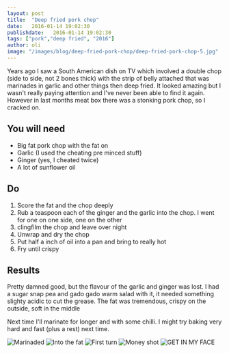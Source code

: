 ```yaml
---
layout: post
title:  "Deep fried pork chop"
date:   2016-01-14 19:02:30
publishdate:   2016-01-14 19:02:30
tags: ["pork","deep fried", "2016"]
author: oli
image: "/images/blog/deep-fried-pork-chop/deep-fried-pork-chop-5.jpg"
---
```


Years ago I saw a South American dish on TV which involved a double chop (side to side, not 2 bones thick) with the strip of belly attached that was marinades in garlic and other things then deep fried.  It looked amazing but I wasn't really paying attention and I've never been able to find it again.  However in last months meat box there was a stonking pork chop, so I cracked on.

## You will need

* Big fat pork chop with the fat on
* Garlic (I used the cheating pre minced stuff)
* Ginger (yes, I cheated twice)
* A lot of sunflower oil


## Do

1. Score the fat and the chop deeply
2. Rub a teaspoon each of the ginger and the garlic into the chop.  I went for one on one side, one on the other
3. clingfilm the chop and leave over night
4. Unwrap and dry the chop
5. Put half a inch of oil into a pan and bring to really hot
6. Fry until crispy

## Results

Pretty damned good, but the flavour of the garlic and ginger was lost.  I had a sugar snap pea and gado gado warm salad with it, it needed something slighty acidic to cut the grease.  The fat was tremendous, crispy on the outside, soft in the middle

Next time I'll marinate for longer and with some chilli.  I might try baking very hard and fast (plus a rest) next time.


![Marinaded](/images/blog/deep-fried-pork-chop/deep-fried-pork-chop-1.jpg)
![Into the fat](/images/blog/deep-fried-pork-chop/deep-fried-pork-chop-2.jpg)
![First turn](/images/blog/deep-fried-pork-chop/deep-fried-pork-chop-3.jpg)
![Money shot](/images/blog/deep-fried-pork-chop/deep-fried-pork-chop-4.jpg)
![GET IN MY FACE](/images/blog/deep-fried-pork-chop/deep-fried-pork-chop-5.jpg)

